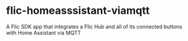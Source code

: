 # flic-homeasssistant-viamqtt
A Flic SDK app that integrates a Flic Hub and all of its connected buttons with Home Assistant via MQTT
